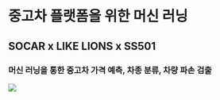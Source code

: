 # 중고차 플랫폼을 위한 머신 러닝

## SOCAR x LIKE LIONS x SS501

### 머신 러닝을 통한 중고차 가격 예측, 차종 분류, 차량 파손 검출

![]('readme_img/readme_img_00.png')

